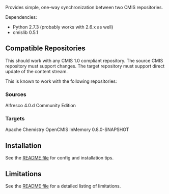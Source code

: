 Provides simple, one-way synchronization between two CMIS repositories.

Dependencies:
  * Python 2.7.3 (probably works with 2.6.x as well)
  * cmislib 0.5.1

## Compatible Repositories ##

This should work with any CMIS 1.0 compliant repository. The source CMIS repository must support changes. The target repository must support direct update of the content stream.

This is known to work with the following repositories:

### Sources ###

Alfresco 4.0.d Community Edition

### Targets ###

Apache Chemistry OpenCMIS InMemory 0.8.0-SNAPSHOT

## Installation ##

See the [README file](http://code.google.com/p/cmis-sync/source/browse/README.txt) for config and installation tips.

## Limitations ##

See the [README file](http://code.google.com/p/cmis-sync/source/browse/README.txt) for a detailed listing of limitations.
